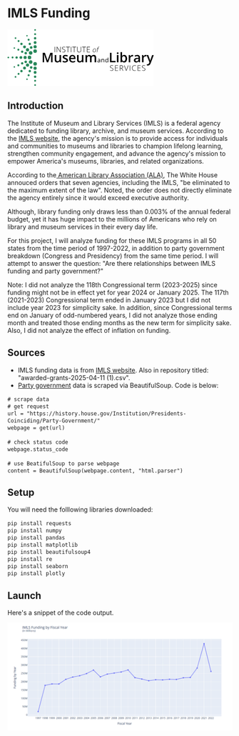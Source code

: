 # IMLS Funding

<img src="https://github.com/tnguye27/IMLS-Funding/blob/main/imlslogo.png?raw=True" alt="IMLS Logo">

## Introduction

The Institute of Museum and Library Services (IMLS) is a federal agency dedicated to funding library, archive, and museum services. According to the [IMLS website](https://www.imls.gov/about/learn-about-imls/our-mission-vision), the agency's mission is to provide access for individuals and communities to museums and libraries to champion lifelong learning, strengthen community engagement, and advance the agency's mission to empower America's museums, libraries, and related organizations. 

According to the[ American Library Association (ALA)](https://www.ala.org/faq-executive-order-targeting-imls), The White House annouced orders that seven agencies, including the IMLS, "be eliminated to the maximum extent of the law". Noted, the order does not directly eliminate the agency entirely since it would exceed executive authority. 

Although, library funding only draws less than 0.003% of the annual federal budget, yet it has huge impact to the millions of Americans who rely on library and museum services in their every day life. 

For this project, I will analyze funding for these IMLS programs in all 50 states from the time period of 1997-2022, in addition to party government breakdown (Congress and Presidency) from the same time period. I will attempt to answer the question: "Are there relationships between IMLS funding and party government?"

Note: I did not analyze the 118th Congressional term (2023-2025) since funding might not be in effect yet for year 2024 or January 2025. The 117th (2021-2023) Congressional term ended in January 2023 but I did not include year 2023 for simplicity sake. In addition, since Congressional terms end on January of odd-numbered years, I did not analyze those ending month and treated those ending months as the new term for simplicity sake. Also, I did not analyze the effect of inflation on funding.   

## Sources
- IMLS funding data is from [IMLS website](https://www.imls.gov/grants/awarded-grants). Also in repository titled: "awarded-grants-2025-04-11 (1).csv".
- [Party government](https://history.house.gov/Institution/Presidents-Coinciding/Party-Government/) data is scraped via BeautifulSoup. Code is below:
```
# scrape data
# get request
url = "https://history.house.gov/Institution/Presidents-Coinciding/Party-Government/"
webpage = get(url)

# check status code
webpage.status_code

# use BeatifulSoup to parse webpage
content = BeautifulSoup(webpage.content, "html.parser")
```

## Setup

You will need the folllowing libraries downloaded: 

```
pip install requests
pip install numpy
pip install pandas
pip install matplotlib
pip install beautifulsoup4
pip install re
pip install seaborn
pip install plotly
``` 

## Launch
Here's a snippet of the code output. 

<img src="https://github.com/tnguye27/IMLS-Funding/blob/main/imlsscrsht.png?raw=True" alt="Here's a snippet of the code output.">
